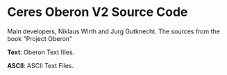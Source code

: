 # Ceres Oberon V2 Source Code

Main developers, Niklaus Wirth and Jurg Gutknecht. The sources from the book "Project Oberon"

**Text**: Oberon Text files.

**ASCII**: ASCII Text Files.
